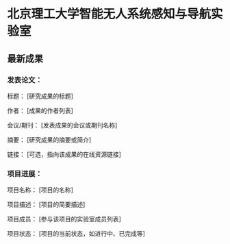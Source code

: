 # 北京理工大学智能无人系统感知与导航实验室


## 最新成果

### 发表论文：
标题： [研究成果的标题]

作者： [成果的作者列表]

会议/期刊： [发表成果的会议或期刊名称]

摘要： [研究成果的摘要或简介]

链接： [可选，指向该成果的在线资源链接]

### 项目进展：

项目名称： [项目的名称]


项目描述： [项目的简要描述]

项目成员： [参与该项目的实验室成员列表]

项目状态： [项目的当前状态，如进行中、已完成等]


